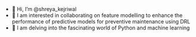 - 👋 Hi, I’m @shreya_kejriwal
- 👀 I am interested in collaborating on feature modelling to enhance the performance of predictive models for preventive maintenance using DRL
- 🌱 I am delving into the fascinating world of Python and machine learning

